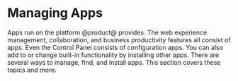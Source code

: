 # Managing Apps

Apps run on the platform @product@ provides. The web experience management, collaboration, and business productivity features all consist of apps. Even the Control Panel consists of configuration apps. You can also add to or change built-in functionality by installing other apps. There are several ways to manage, find, and install apps. This section covers these topics and more. 
